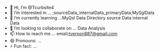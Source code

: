 - 👋 Hi, I’m @Tcurbsite4
- 👀 I’m interested in ... ;sourceData_internalData_primaryData;MySglData
- 🌱 I’m currently learning ...MyQsl Data Directory source Data internal Data
- 💞️ I’m looking to collaborate on ... Data Analysis
- 📫 How to reach me ... email;tvernon887@gmail.com
- 😄 Pronouns: ...
- ⚡ Fun fact: ...

<!---
Tcurbsite4/Tcurbsite4 is a ✨ special ✨ repository because its `README.md` (this file) appears on your GitHub profile.
You can click the Preview link to take a look at your changes.
--->
